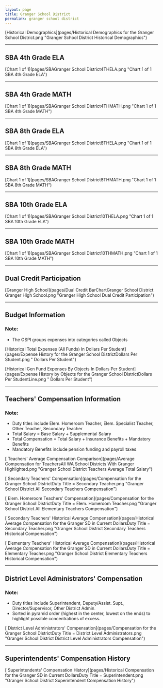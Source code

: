 ```yaml
---
layout: page
title: Granger School District
permalink: granger school district
---
```



[Historical Demographics](pages/Historical Demographics for the Granger School District.png "Granger School District Historical Demographics")

___

## SBA 4th Grade ELA

[Chart 1 of 1](pages/SBAGranger School District4THELA.png "Chart 1 of 1 SBA 4th Grade ELA")


___

## SBA 4th Grade MATH

[Chart 1 of 1](pages/SBAGranger School District4THMATH.png "Chart 1 of 1 SBA 4th Grade MATH")


___

## SBA 8th Grade ELA

[Chart 1 of 1](pages/SBAGranger School District8THELA.png "Chart 1 of 1 SBA 8th Grade ELA")


___

## SBA 8th Grade MATH

[Chart 1 of 1](pages/SBAGranger School District8THMATH.png "Chart 1 of 1 SBA 8th Grade MATH")


___

## SBA 10th Grade ELA

[Chart 1 of 1](pages/SBAGranger School District10THELA.png "Chart 1 of 1 SBA 10th Grade ELA")


___

## SBA 10th Grade MATH

[Chart 1 of 1](pages/SBAGranger School District10THMATH.png "Chart 1 of 1 SBA 10th Grade MATH")


___

## Dual Credit Participation

[Granger High School](pages/Dual Credit BarChartGranger School District Granger High School.png "Granger High School Dual Credit Participation")


___

## Budget Information
### Note:
- The OSPI groups expenses into categories called Objects

[Historical Total Expenses (All Funds) In Dollars Per Student](pages/Expense History for the Granger School DistrictDollars Per Student.png " Dollars Per Student")

[Historical Gen Fund Expenses By Objects In Dollars Per Student](pages/Expense History by Objects for the Granger School DistrictDollars Per StudentLine.png " Dollars Per Student")


___

## Teachers' Compensation Information
### Note:
- Duty titles include Elem. Homeroom Teacher, Elem. Specialist Teacher, Other Teacher, Secondary Teacher
- Total Salary = Base Salary + Supplemental Salary
- Total Compensation = Total Salary + Insurance Benefits + Mandatory Benefits
- Mandatory Benefits include pension funding and payroll taxes

[ Teachers' Average Compensation Comparison](pages/Average Compensation for TeachersAll WA School Districts With Granger Highlighted.png "Granger School District Teachers Average Total Salary")

[ Secondary Teachers' Compensation](pages/Compensation for the Granger School DistrictDuty Title = Secondary Teacher.png "Granger School District All Secondary Teachers Compensation")

[ Elem. Homeroom Teachers' Compensation](pages/Compensation for the Granger School DistrictDuty Title = Elem. Homeroom Teacher.png "Granger School District All Elementary Teachers Compensation")

[ Secondary Teachers' Historical Average Compensation](pages/Historical Average Compensation for the Granger SD in Current DollarsDuty Title = Secondary Teacher.png "Granger School District Secondary Teachers Historical Compensation")

[ Elementary Teachers' Historical Average Compensation](pages/Historical Average Compensation for the Granger SD in Current DollarsDuty Title = Elementary Teacher.png "Granger School District Elementary Teachers Historical Compensation")


___

## District Level Administrators' Compensation

### Note:
- Duty titles include Superintendent, Deputy/Assist. Supt., Director/Supervisor, Other District Admin.
- Sorted in pyramid order (highest in the center, lowest on the ends) to highlight possible concentrations of excess.

[ District Level Administrators' Compensation](pages/Compensation for the Granger School DistrictDuty Title = District Level Administrators.png "Granger School District District Level Administrators Compensation")


___

## Superintendents' Compensation History

[ Superintendents' Compensation History](pages/Historical Compensation for the Granger SD in Current DollarsDuty Title = Superintendent.png "Granger School District Superintendent Compensation History")

